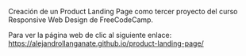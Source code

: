 Creación de un Product Landing Page como tercer proyecto del curso Responsive Web Design de FreeCodeCamp.

Para ver la página web de clic al siguiente enlace:
https://alejandrollanganate.github.io/product-landing-page/
